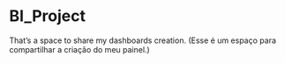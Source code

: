 # BI_Project
That’s a space to share my dashboards creation. (Esse é um espaço para compartilhar a criação do meu painel.)
